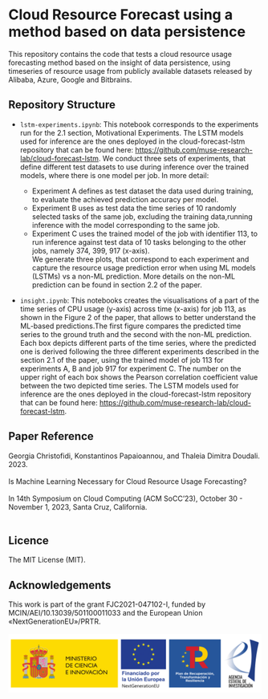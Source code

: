 # Cloud Resource Forecast using a method based on data persistence
This repository contains the code that tests a cloud resource usage forecasting method based on the insight of data persistence, using timeseries of resource usage from publicly available datasets released by Alibaba, Azure, Google and Bitbrains.

## Repository Structure <br />

* `lstm-experiments.ipynb`: This notebook corresponds to the experiments run for the 2.1 section, Motivational Experiments. The LSTM models used for inference are the ones deployed in the cloud-forecast-lstm repository that can be found here: https://github.com/muse-research-lab/cloud-forecast-lstm. 
We conduct three sets of experiments, that define different test datasets to use during inference over the trained models, where there is one model per job. In more detail:
    * Experiment A defines as test dataset the data used during training, to evaluate the achieved prediction accuracy per model.
    * Experiment B uses as test data the time series of 10 randomly selected tasks of the same job, excluding the training data,running inference with the model corresponding to the same job.
    * Experiment C uses the trained model of the job with identifier 113, to run inference against test data of 10 tasks belonging to the other jobs, namely 374, 399, 917 (x-axis).     
We generate three plots, that correspond to each experiment and capture the resource usage prediction error when using ML models (LSTMs) vs a non-ML prediction. More details on the non-ML prediction can be found in section 2.2 of the paper.

* `insight.ipynb`: This notebooks creates the visualisations of a part of the time series of CPU usage (y-axis) across time (x-axis) for job 113, as shown in the Figure 2 of the paper, that allows to better understand the ML-based predictions.The first figure compares the predicted time series to the ground truth and the second with the non-ML prediction. Each box depicts different parts of the time series, where the predicted one is derived following the three different experiments described in the section 2.1 of the paper, using the trained model of job 113 for experiments A, B and job 917 for experiment C. The number on the upper right of each box shows the Pearson correlation coefficient value between the two depicted time series. The LSTM models used for inference are the ones deployed in the cloud-forecast-lstm repository that can be found here: https://github.com/muse-research-lab/cloud-forecast-lstm. 




## Paper Reference <br />
Georgia Christofidi, Konstantinos Papaioannou, and Thaleia Dimitra Doudali. 2023. <br /><br /> Is Machine Learning Necessary for Cloud Resource
Usage Forecasting? <br /><br />  In 14th Symposium on Cloud Computing (ACM SoCC’23), October 30 - November 1, 2023, Santa Cruz, California.  <br /> <br /> 

## Licence <br />
The MIT License (MIT).
 
## Acknowledgements <br />
This work is part of the grant FJC2021-047102-I, funded by MCIN/AEI/10.13039/501100011033 and the European Union «NextGenerationEU»/PRTR.<br />  <br /> 
<img src="docs/images/micin-financiadoUEnextgeneration-prtr-aei-1.png" width="1000"/>
